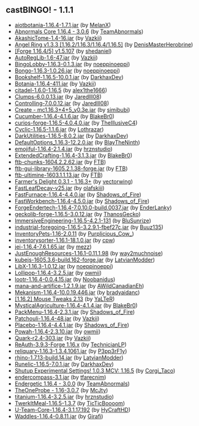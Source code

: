 ## castBINGO! - 1.1.1
- [aiotbotania-1.16.4-1.7.1.jar](https://www.curseforge.com/minecraft/mc-mods/aiot-botania/3185817) (by [MelanX](https://www.curseforge.com/members/melanx/projects))
- [Abnormals Core 1.16.4 - 3.0.6](https://www.curseforge.com/minecraft/mc-mods/abnormals-core/3157757) (by [TeamAbnormals](https://www.curseforge.com/members/teamabnormals/projects))
- [AkashicTome-1.4-16.jar](https://www.curseforge.com/minecraft/mc-mods/akashic-tome/3190372) (by [Vazkii](https://www.curseforge.com/members/vazkii/projects))
- [Angel Ring v1.3.3 [1.16.2/1.16.3/1.16.4/1.16.5]](https://www.curseforge.com/minecraft/mc-mods/angel-ring/3056161) (by [DenisMasterHerobrine](https://www.curseforge.com/members/denismasterherobrine/projects))
- [[Forge 1.16.4/5] v1.5.107](https://www.curseforge.com/minecraft/mc-mods/architectury-forge/3194029) (by [shedaniel](https://www.curseforge.com/members/shedaniel/projects))
- [AutoRegLib-1.6-47.jar](https://www.curseforge.com/minecraft/mc-mods/autoreglib/3128555) (by [Vazkii](https://www.curseforge.com/members/vazkii/projects))
- [BingoLobby-1.16.3-0.1.3.jar](https://www.curseforge.com/minecraft/mc-mods/bingolobby/3189220) (by [noeppinoeppi](https://www.curseforge.com/members/noeppinoeppi/projects))
- [Bongo-1.16.3-1.0.26.jar](https://www.curseforge.com/minecraft/mc-mods/bongo/3191486) (by [noeppinoeppi](https://www.curseforge.com/members/noeppinoeppi/projects))
- [Bookshelf-1.16.5-10.0.1.jar](https://www.curseforge.com/minecraft/mc-mods/bookshelf/3170154) (by [DarkhaxDev](https://www.curseforge.com/members/darkhaxdev/projects))
- [Botania-1.16.4-411.jar](https://www.curseforge.com/minecraft/mc-mods/botania/3175663) (by [Vazkii](https://www.curseforge.com/members/vazkii/projects))
- [citadel-1.6.0-1.16.5](https://www.curseforge.com/minecraft/mc-mods/citadel/3194139) (by [alex1the1666](https://www.curseforge.com/members/alex1the1666/projects))
- [Clumps-6.0.0.13.jar](https://www.curseforge.com/minecraft/mc-mods/clumps/3137103) (by [Jaredlll08](https://www.curseforge.com/members/jaredlll08/projects))
- [Controlling-7.0.0.12.jar](https://www.curseforge.com/minecraft/mc-mods/controlling/3169795) (by [Jaredlll08](https://www.curseforge.com/members/jaredlll08/projects))
- [Create - mc1.16.3+4+5_v0.3e.jar](https://www.curseforge.com/minecraft/mc-mods/create/3167531) (by [simibubi](https://www.curseforge.com/members/simibubi/projects))
- [Cucumber-1.16.4-4.1.6.jar](https://www.curseforge.com/minecraft/mc-mods/cucumber/3187116) (by [BlakeBr0](https://www.curseforge.com/members/blakebr0/projects))
- [curios-forge-1.16.5-4.0.4.0.jar](https://www.curseforge.com/minecraft/mc-mods/curios/3186427) (by [TheIllusiveC4](https://www.curseforge.com/members/theillusivec4/projects))
- [Cyclic-1.16.5-1.1.6.jar](https://www.curseforge.com/minecraft/mc-mods/cyclic/3194448) (by [Lothrazar](https://www.curseforge.com/members/lothrazar/projects))
- [DarkUtilities-1.16.5-8.0.2.jar](https://www.curseforge.com/minecraft/mc-mods/dark-utilities/3183636) (by [DarkhaxDev](https://www.curseforge.com/members/darkhaxdev/projects))
- [DefaultOptions_1.16.3-12.2.0.jar](https://www.curseforge.com/minecraft/mc-mods/default-options/3066044) (by [BlayTheNinth](https://www.curseforge.com/members/blaytheninth/projects))
- [emojiful-1.16.4-2.1.4.jar](https://www.curseforge.com/minecraft/mc-mods/emojiful/3184796) (by [hrznstudio](https://www.curseforge.com/members/hrznstudio/projects))
- [ExtendedCrafting-1.16.4-3.1.3.jar](https://www.curseforge.com/minecraft/mc-mods/extended-crafting/3193286) (by [BlakeBr0](https://www.curseforge.com/members/blakebr0/projects))
- [ftb-chunks-1604.2.2.62.jar](https://www.curseforge.com/minecraft/mc-mods/ftb-chunks/3189022) (by [FTB](https://www.curseforge.com/members/ftb/projects))
- [ftb-gui-library-1605.2.1.38-forge.jar](https://www.curseforge.com/minecraft/mc-mods/ftb-gui-library/3193685) (by [FTB](https://www.curseforge.com/members/ftb/projects))
- [ftb-ultimine-1603.1.1.13.jar](https://www.curseforge.com/minecraft/mc-mods/ftb-ultimine/3118088) (by [FTB](https://www.curseforge.com/members/ftb/projects))
- [Farmer's Delight 0.3.1 - 1.16.3+](https://www.curseforge.com/minecraft/mc-mods/farmers-delight/3173079) (by [vectorwing](https://www.curseforge.com/members/vectorwing/projects))
- [FastLeafDecay-v25.jar](https://www.curseforge.com/minecraft/mc-mods/fast-leaf-decay/3052146) (by [olafskiii](https://www.curseforge.com/members/olafskiii/projects))
- [FastFurnace-1.16.4-4.4.0.jar](https://www.curseforge.com/minecraft/mc-mods/fastfurnace/3172796) (by [Shadows_of_Fire](https://www.curseforge.com/members/shadows_of_fire/projects))
- [FastWorkbench-1.16.4-4.5.0.jar](https://www.curseforge.com/minecraft/mc-mods/fastworkbench/3171218) (by [Shadows_of_Fire](https://www.curseforge.com/members/shadows_of_fire/projects))
- [ForgeEndertech-1.16.4-7.0.10.0-build.0037.jar](https://www.curseforge.com/minecraft/mc-mods/forgeendertech/3183055) (by [EnderLanky](https://www.curseforge.com/members/enderlanky/projects))
- [geckolib-forge-1.16.5-3.0.12.jar](https://www.curseforge.com/minecraft/mc-mods/geckolib/3192554) (by [ThanosGecko](https://www.curseforge.com/members/thanosgecko/projects))
- [ImmersiveEngineering-1.16.5-4.2.1-131](https://www.curseforge.com/minecraft/mc-mods/immersive-engineering/3189063) (by [BluSunrize](https://www.curseforge.com/members/blusunrize/projects))
- [industrial-foregoing-1.16.5-3.2.9.1-fbef27c.jar](https://www.curseforge.com/minecraft/mc-mods/industrial-foregoing/3185896) (by [Buuz135](https://www.curseforge.com/members/buuz135/projects))
- [InventoryPets-1.16-2.0.11](https://www.curseforge.com/minecraft/mc-mods/inventory-pets/3164771) (by [Purplicious_Cow_](https://www.curseforge.com/members/purplicious_cow_/projects))
- [inventorysorter-1.16.1-18.1.0.jar](https://www.curseforge.com/minecraft/mc-mods/inventory-sorter/3077903) (by [cpw](https://www.curseforge.com/members/cpw/projects))
- [jei-1.16.4-7.6.1.65.jar](https://www.curseforge.com/minecraft/mc-mods/jei/3157864) (by [mezz](https://www.curseforge.com/members/mezz/projects))
- [JustEnoughResources-1.16.1-0.11.1.98](https://www.curseforge.com/minecraft/mc-mods/just-enough-resources-jer/3050183) (by [way2muchnoise](https://www.curseforge.com/members/way2muchnoise/projects))
- [kubejs-1605.3.6-build.162-forge.jar](https://www.curseforge.com/minecraft/mc-mods/kubejs/3192496) (by [LatvianModder](https://www.curseforge.com/members/latvianmodder/projects))
- [LibX-1.16.3-1.0.12.jar](https://www.curseforge.com/minecraft/mc-mods/libx/3189169) (by [noeppinoeppi](https://www.curseforge.com/members/noeppinoeppi/projects))
- [Lollipop-1.16.4-3.2.5.jar](https://www.curseforge.com/minecraft/mc-mods/lollipop/3187610) (by [owmii](https://www.curseforge.com/members/owmii/projects))
- [lootr-1.16.4-0.0.4.15.jar](https://www.curseforge.com/minecraft/mc-mods/lootr/3187524) (by [Noobanidus](https://www.curseforge.com/members/noobanidus/projects))
- [mana-and-artifice-1.2.1.9.jar](https://www.curseforge.com/minecraft/mc-mods/mana-and-artifice/3169012) (by [AWildCanadianEh](https://www.curseforge.com/members/awildcanadianeh/projects))
- [Mekanism-1.16.4-10.0.19.446.jar](https://www.curseforge.com/minecraft/mc-mods/mekanism/3183270) (by [bradyaidanc](https://www.curseforge.com/members/bradyaidanc/projects))
- [[1.16.2] Mouse Tweaks 2.13](https://www.curseforge.com/minecraft/mc-mods/mouse-tweaks/3035780) (by [YaLTeR](https://www.curseforge.com/members/yalter/projects))
- [MysticalAgriculture-1.16.4-4.1.4.jar](https://www.curseforge.com/minecraft/mc-mods/mystical-agriculture/3152061) (by [BlakeBr0](https://www.curseforge.com/members/blakebr0/projects))
- [PackMenu-1.16.4-2.3.1.jar](https://www.curseforge.com/minecraft/mc-mods/packmenu/3172839) (by [Shadows_of_Fire](https://www.curseforge.com/members/shadows_of_fire/projects))
- [Patchouli-1.16.4-48.jar](https://www.curseforge.com/minecraft/mc-mods/patchouli/3126931) (by [Vazkii](https://www.curseforge.com/members/vazkii/projects))
- [Placebo-1.16.4-4.4.1.jar](https://www.curseforge.com/minecraft/mc-mods/placebo/3172794) (by [Shadows_of_Fire](https://www.curseforge.com/members/shadows_of_fire/projects))
- [Powah-1.16.4-2.3.10.jar](https://www.curseforge.com/minecraft/mc-mods/powah/3187611) (by [owmii](https://www.curseforge.com/members/owmii/projects))
- [Quark-r2.4-303.jar](https://www.curseforge.com/minecraft/mc-mods/quark/3190442) (by [Vazkii](https://www.curseforge.com/members/vazkii/projects))
- [ReAuth-3.9.3-Forge 1.16.x](https://www.curseforge.com/minecraft/mc-mods/reauth/3105779) (by [TechnicianLP](https://www.curseforge.com/members/technicianlp/projects))
- [reliquary-1.16.3-1.3.4.1061.jar](https://www.curseforge.com/minecraft/mc-mods/reliquary-v1-3/3119035) (by [P3pp3rF1y](https://www.curseforge.com/members/p3pp3rf1y/projects))
- [rhino-1.7.13-build.14.jar](https://www.curseforge.com/minecraft/mc-mods/rhino/3187177) (by [LatvianModder](https://www.curseforge.com/members/latvianmodder/projects))
- [Runelic-1.16.5-7.0.1.jar](https://www.curseforge.com/minecraft/mc-mods/runelic/3185428) (by [DarkhaxDev](https://www.curseforge.com/members/darkhaxdev/projects))
- [Shutup Experimental Settings! 1.0.3 MCV: 1.16.5](https://www.curseforge.com/minecraft/mc-mods/shutup-experimental-settings/3188120) (by [Corgi_Taco](https://www.curseforge.com/members/corgi_taco/projects))
- [endercompass-3.1.jar](https://www.curseforge.com/minecraft/mc-mods/stronghold-compass/3045490) (by [tfarecnim](https://www.curseforge.com/members/tfarecnim/projects))
- [Endergetic 1.16.4 - 3.0.0](https://www.curseforge.com/minecraft/mc-mods/endergetic/3154938) (by [TeamAbnormals](https://www.curseforge.com/members/teamabnormals/projects))
- [TheOneProbe - 1.16-3.0.7](https://www.curseforge.com/minecraft/mc-mods/the-one-probe/3157997) (by [McJty](https://www.curseforge.com/members/mcjty/projects))
- [titanium-1.16.4-3.2.5.jar](https://www.curseforge.com/minecraft/mc-mods/titanium/3163247) (by [hrznstudio](https://www.curseforge.com/members/hrznstudio/projects))
- [TwerkItMeal-1.16.5-1.3.7](https://www.curseforge.com/minecraft/mc-mods/twerkitmeal/3189805) (by [TicTicBoooom](https://www.curseforge.com/members/ticticboooom/projects))
- [U-Team-Core-1.16.4-3.1.17.192](https://www.curseforge.com/minecraft/mc-mods/u-team-core/3177217) (by [HyCraftHD](https://www.curseforge.com/members/hycrafthd/projects))
- [Waddles-1.16.4-0.8.11.jar](https://www.curseforge.com/minecraft/mc-mods/waddles/3113194) (by [Girafi](https://www.curseforge.com/members/girafi/projects))
